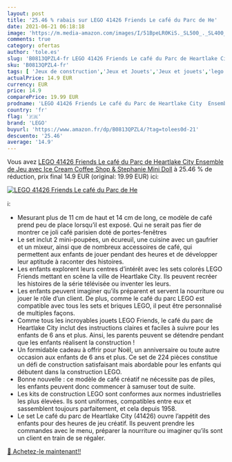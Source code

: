 ```yaml
---
layout: post
title: '25.46 % rabais sur LEGO 41426 Friends Le café du Parc de He'
date: 2021-06-21 06:18:18
image: 'https://m.media-amazon.com/images/I/51BpeLR0KiS._SL500_._SL400_.jpg'
comments: true
category: ofertas
author: 'tole.es'
slug: 'B0813QPZL4-fr LEGO 41426 Friends Le café du Parc de Heartlake City...'
sku: 'B0813QPZL4-fr'
tags: [ 'Jeux de construction','Jeux et Jouets','Jeux et jouets','lego', ]
actualPrice: 14.9 EUR
currency: EUR
price: 14.9
comparePrice: 19.99 EUR
prodname: 'LEGO 41426 Friends Le café du Parc de Heartlake City  Ensemble de Jeu avec Ice Cream Coffee Shop & Stephanie Mini Doll'
country: 'fr'
flag: '🇫🇷'
brand: 'LEGO'
buyurl: 'https://www.amazon.fr/dp/B0813QPZL4/?tag=tolees0d-21'
descuento: '25.46'
average: '14.9'
---
```


Vous avez [LEGO 41426 Friends Le café du Parc de Heartlake City  Ensemble de Jeu avec Ice Cream Coffee Shop & Stephanie Mini Doll](https://www.amazon.fr/dp/B0813QPZL4/?tag=tolees0d-21)  à  25.46 % de réduction, prix final  14.9 EUR (original: 19.99 EUR) ici:

[![LEGO 41426 Friends Le café du Parc de He](https://m.media-amazon.com/images/I/51BpeLR0KiS._SL500_._SL400_.jpg)](https://www.amazon.fr/dp/B0813QPZL4/?tag=tolees0d-21)

ℹ️:

- Mesurant plus de 11 cm de haut et 14 cm de long, ce modèle de café prend peu de place lorsqu’il est exposé. Qui ne serait pas fier de montrer ce joli café parisien doté de portes-fenêtres
- Le set inclut 2 mini-poupées, un écureuil, une cuisine avec un gaufrier et un mixeur, ainsi que de nombreux accessoires de café, qui permettent aux enfants de jouer pendant des heures et de développer leur aptitude à raconter des histoires.
- Les enfants explorent leurs centres d’intérêt avec les sets colorés LEGO Friends mettant en scène la ville de Heartlake City. Ils peuvent recréer les histoires de la série télévisée ou inventer les leurs.
- Les enfants peuvent imaginer qu’ils préparent et servent la nourriture ou jouer le rôle d’un client. De plus, comme le café du parc LEGO est compatible avec tous les sets et briques LEGO, il peut être personnalisé de multiples façons.
- Comme tous les incroyables jouets LEGO Friends, le café du parc de Heartlake City inclut des instructions claires et faciles à suivre pour les enfants de 6 ans et plus. Ainsi, les parents peuvent se détendre pendant que les enfants réalisent la construction !
- Un formidable cadeau à offrir pour Noël, un anniversaire ou toute autre occasion aux enfants de 6 ans et plus. Ce set de 224 pièces constitue un défi de construction satisfaisant mais abordable pour les enfants qui débutent dans la construction LEGO.
- Bonne nouvelle : ce modèle de café créatif ne nécessite pas de piles, les enfants peuvent donc commencer à samuser tout de suite.
- Les kits de construction LEGO sont conformes aux normes industrielles les plus élevées. Ils sont uniformes, compatibles entre eux et sassemblent toujours parfaitement, et cela depuis 1958.
- Le set Le café du parc de Heartlake City (41426) ouvre l’appétit des enfants pour des heures de jeu créatif. Ils peuvent prendre les commandes avec le menu, préparer la nourriture ou imaginer qu’ils sont un client en train de se régaler.

[🛒 Achetez-le maintenant!!](https://www.amazon.fr/dp/B0813QPZL4/?tag=tolees0d-21)
